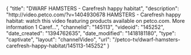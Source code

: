 {
    "title": "DWARF HAMSTERS - Carefresh happy habitat",
    "description": "http:\/\/video.petco.com\/?v=1404930678 HAMSTERS - Carefresh happy habitat: watch this video featuring products available on petco.com. More information 1 Caref...",
    "channelid": "145113",
    "videoid": "145252",
    "date_created": "1394762635",
    "date_modified": "1418181180",
    "type": "captivate",
    "layout": "channelVideo",
    "url": "\/petco-tv\/dwarf-hamsters-carefresh-happy-habitat\/145113-145252"
}
